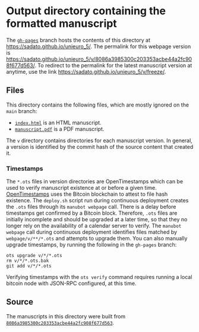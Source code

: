 # Output directory containing the formatted manuscript

The [`gh-pages`](https://github.com/sadato/unieuro_5/tree/gh-pages) branch hosts the contents of this directory at <https://sadato.github.io/unieuro_5/>.
The permalink for this webpage version is <https://sadato.github.io/unieuro_5/v/8086a3985300c203353acbe44a2fc908f677d563/>.
To redirect to the permalink for the latest manuscript version at anytime, use the link <https://sadato.github.io/unieuro_5/v/freeze/>.

## Files

This directory contains the following files, which are mostly ignored on the `main` branch:

+ [`index.html`](index.html) is an HTML manuscript.
+ [`manuscript.pdf`](manuscript.pdf) is a PDF manuscript.

The `v` directory contains directories for each manuscript version.
In general, a version is identified by the commit hash of the source content that created it.

### Timestamps

The `*.ots` files in version directories are OpenTimestamps which can be used to verify manuscript existence at or before a given time.
[OpenTimestamps](https://opentimestamps.org/) uses the Bitcoin blockchain to attest to file hash existence.
The `deploy.sh` script run during continuous deployment creates the `.ots` files through its `manubot webpage` call.
There is a delay before timestamps get confirmed by a Bitcoin block.
Therefore, `.ots` files are initially incomplete and should be upgraded at a later time, so that they no longer rely on the availability of a calendar server to verify.
The `manubot webpage` call during continuous deployment identifies files matched by `webpage/v/**/*.ots` and attempts to upgrade them.
You can also manually upgrade timestamps, by running the following in the `gh-pages` branch:

```shell
ots upgrade v/*/*.ots
rm v/*/*.ots.bak
git add v/*/*.ots
```

Verifying timestamps with the `ots verify` command requires running a local bitcoin node with JSON-RPC configured, at this time.

## Source

The manuscripts in this directory were built from
[`8086a3985300c203353acbe44a2fc908f677d563`](https://github.com/sadato/unieuro_5/commit/8086a3985300c203353acbe44a2fc908f677d563).
